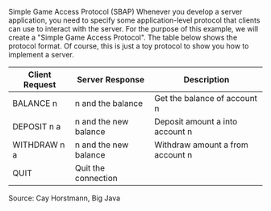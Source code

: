 
Simple Game Access Protocol (SBAP)
Whenever you develop a server application, you need to specify some
application-level protocol that clients can use to interact with the server.
For the purpose of this example, we will create a "Simple Game Access Protocol".
The table below shows the protocol format. Of course, this is just a toy
protocol to show you how to implement a server.

| Client Request | Server Response       | Description                       |
|----------------|-----------------------|-----------------------------------|
| BALANCE n      | n and the balance     | Get the balance of account n      |
| DEPOSIT n a    | n and the new balance | Deposit amount a into account n   |
| WITHDRAW n a   | n and the new balance | Withdraw amount a from account n  |
| QUIT           | Quit the connection   |                                   |

Source: Cay Horstmann, Big Java